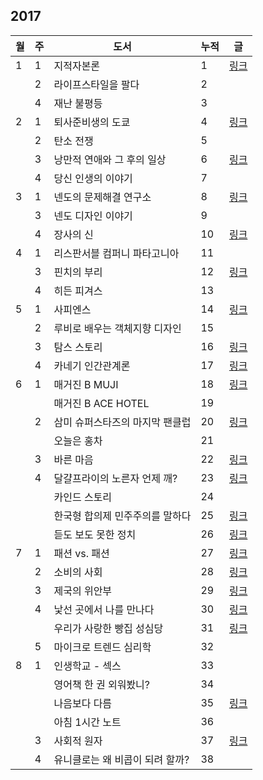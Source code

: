 ## 2017

| 월 | 주 | 도서 | 누적 | 글 |
|---|---|---|---|---|
| 1 | 1 | 지적자본론 | 1 | [링크](./book_reviews/지적_자본론.md) |
|   | 2 | 라이프스타일을 팔다 | 2 | |
|   | 4 | 재난 불평등 | 3 | |
| 2 | 1 | 퇴사준비생의 도쿄 | 4 | [링크](./book_reviews/퇴사준비생의_도쿄.md) |
|   | 2 | 탄소 전쟁 | 5 | |
|   | 3 | 낭만적 연애와 그 후의 일상 | 6 | [링크](./book_reviews/낭만적_연애와_그_후의_일상) |
|   | 4 | 당신 인생의 이야기 | 7 | |
| 3 | 1 | 넨도의 문제해결 연구소 | 8 | [링크](./book_reviews/넨도의_문제해결연구소.md) |
|   | 3 | 넨도 디자인 이야기 | 9 | |
|   | 4 | 장사의 신 | 10 | [링크](./book_reviews/장사의_신.md) |
| 4 | 1 | 리스판서블 컴퍼니 파타고니아 | 11 | |
|   | 3 | 핀치의 부리 | 12 | [링크](./book_reviews/핀치의_부리.md) |
|   | 4 | 히든 피겨스 | 13 | |
| 5 | 1 | 사피엔스 | 14 | [링크](./book_reviews/사피엔스.md) |
|   | 2 | 루비로 배우는 객체지향 디자인 | 15 | |
|   | 3 | 탐스 스토리 | 16 | [링크](./book_reviews/탐스_스토리.md) |
|   | 4 | 카네기 인간관계론 | 17 | [링크](./book_reviews/카네기_인간관계론.md) |
| 6 | 1 | 매거진 B MUJI | 18 | [링크](./book_reviews/매거진_B_MUJI_&_ACE_HOTEL.md) |
|   |   | 매거진 B ACE HOTEL | 19 | |
|   | 2 | 삼미 슈퍼스타즈의 마지막 팬클럽 | 20 | [링크](./book_reviews/삼미_슈퍼스타즈의_마지막_팬클럽.md) |
|   |   | 오늘은 홍차 | 21 | |
|   | 3 | 바른 마음 | 22 | [링크](./book_reviews/바른_마음.md) |
|   | 4 | 달걀프라이의 노른자 언제 깨? | 23 | [링크](./book_reviews/달걀프라이의_노른자_언제_깨.md) |
|   |   | 카인드 스토리 | 24 | |
|   |   | 한국형 합의제 민주주의를 말하다 | 25 | [링크](./book_reviews/한국형_합의제_민주주의를_말하다.md) |
|   |   | 듣도 보도 못한 정치 | 26 | [링크](.book_reviews/듣도_보도_못한_정치.md) |
| 7 | 1 | 패션 vs. 패션 | 27 | [링크](./book_reviews/패션_vs_패션.md) |
|   | 2 | 소비의 사회 | 28 | [링크](./book_reviews/소비의_사회.md) |
|   | 3 | 제국의 위안부 | 29 | [링크](./book_reviews/제국의_위안부.md) |
|   | 4 | 낯선 곳에서 나를 만나다 | 30 | [링크](./book_reviews/낯선_곳에서_나를_만나다.md) |
|   |   | 우리가 사랑한 빵집 성심당 | 31 | [링크](./book_reviews/우리가_사랑한_빵집_성심당.md) |
|   | 5 | 마이크로 트렌드 심리학 | 32 | |
| 8 | 1 | 인생학교 - 섹스 | 33 | |
|   |   | 영어책 한 권 외워봤니? | 34 | |
|   |   | 나음보다 다름 | 35 | [링크](./book_reviews/나음보다_다름.md) |
|   |   | 아침 1시간 노트 | 36 | |
|   | 3 | 사회적 원자 | 37 | [링크](./book_reviews/사회적_원자.md) |
|   | 4 | 유니클로는 왜 비콥이 되려 할까? | 38 | |
